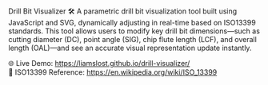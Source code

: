 Drill Bit Visualizer 🛠️
A parametric drill bit visualization tool built using JavaScript and SVG, dynamically adjusting in real-time based on ISO13399 standards. This tool allows users to modify key drill bit dimensions—such as cutting diameter (DC), point angle (SIG), chip flute length (LCF), and overall length (OAL)—and see an accurate visual representation update instantly.

🌐 Live Demo: https://liamslost.github.io/drill-visualizer/<br>
📜 ISO13399 Reference: https://en.wikipedia.org/wiki/ISO_13399
